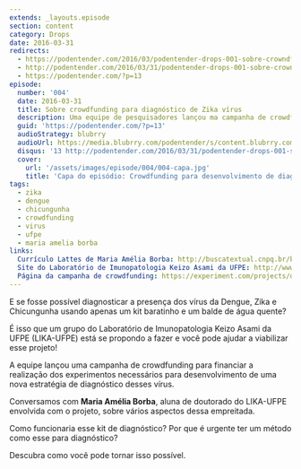 ```yaml
---
extends: _layouts.episode
section: content
category: Drops
date: 2016-03-31
redirects:
  - https://podentender.com/2016/03/podentender-drops-001-sobre-crowndfunding-para-diagnostico-de-zika-virus.html
  - http://podentender.com/2016/03/31/podentender-drops-001-sobre-crowndfunding-para-diagnostico-de-zika-virus/
  - https://podentender.com/?p=13
episode:
  number: '004'
  date: 2016-03-31
  title: Sobre crowdfunding para diagnóstico de Zika vírus
  description: Uma equipe de pesquisadores lançou ma campanha de crowdfunding para desenvolver um método de diagnóstico do vírus.  
  guid: 'https://podentender.com/?p=13'
  audioStrategy: blubrry
  audioUrl: https://media.blubrry.com/podentender/s/content.blubrry.com/podentender/PODEntender_004_DROPS_001_SOBRE_CROWNDFUNDING_PARA_DIAGNOSTICO_DO_ZIKA_v_02.mp3
  disqus: '13 http://podentender.com/2016/03/31/podentender-drops-001-sobre-crowndfunding-para-diagnostico-de-zika-virus/'
  cover:
    url: '/assets/images/episode/004/004-capa.jpg'
    title: 'Capa do episódio: Crowdfunding para desenvolvimento de diagnóstico do Zika vírus'
tags:
  - zika
  - dengue
  - chicungunha
  - crowdfunding
  - virus
  - ufpe
  - maria amelia borba
links:
  Currículo Lattes de Maria Amélia Borba: http://buscatextual.cnpq.br/buscatextual/visualizacv.do?id=K4490046D6
  Site do Laboratório de Imunopatologia Keizo Asami da UFPE: http://www.lika.ufpe.br/
  Página da campanha de crowdfunding: https://experiment.com/projects/detection-of-zika-virus-rapidly-economically-locally-and-reliably-without-the-need-for-a-laboratory-in-brazil
---
```

E se fosse possível diagnosticar a presença dos vírus da Dengue,  Zika e Chicungunha usando apenas um kit
baratinho e um balde de água quente?

É isso que um grupo do Laboratório de Imunopatologia Keizo Asami da UFPE (LIKA-UFPE) está se propondo
a fazer e você pode ajudar a viabilizar esse projeto!

A equipe lançou uma campanha de crowdfunding para financiar a realização dos experimentos necessários
para desenvolvimento de uma nova estratégia de diagnóstico desses vírus.

Conversamos com **Maria Amélia Borba**, aluna de doutorado do LIKA-UFPE envolvida com o projeto,
sobre vários aspectos dessa empreitada.

Como funcionaria esse kit de diagnóstico? Por que é urgente ter um método como esse para diagnóstico?

Descubra como você pode tornar isso possível.
